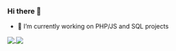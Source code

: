 ### Hi there 👋

<!--
**fholtz/fholtz** is a ✨ _special_ ✨ repository because its `README.md` (this file) appears on your GitHub profile.

Here are some ideas to get you started:
-->

- 🔭 I’m currently working on PHP/JS and SQL projects

<a href="#">
  <img align="center" src="https://github-readme-stats.vercel.app/api?username=fholtz&show_icons=true&theme=radical&count_private=true" />
</a>
<a href="#">
  <img align="center" src="https://github-readme-stats.vercel.app/api/top-langs/?username=fholtz&layout=compact&theme=radical&count_private=true" />
</a>
